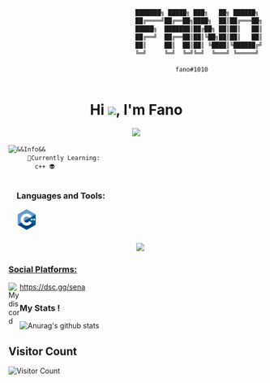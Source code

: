 ```
                                   ███████╗ █████╗ ███╗   ██╗ ██████╗ 
                                   ██╔════╝██╔══██╗████╗  ██║██╔═══██╗
                                   █████╗  ███████║██╔██╗ ██║██║   ██║
                                   ██╔══╝  ██╔══██║██║╚██╗██║██║   ██║
                                   ██║     ██║  ██║██║ ╚████║╚██████╔╝
                                   ╚═╝     ╚═╝  ╚═╝╚═╝  ╚═══╝ ╚═════╝ 
                                   
                                              fano#1010
                                                          
```

<h1 align="center">Hi <img src="https://media.discordapp.net/stickers/975553715434037318.webp?size=160" width="40px" />, I'm Fano</h1>

<p align="center">
  <img src="https://readme-typing-svg.herokuapp.com/?center=true&vCenter=true&color=016EEA&width=500&lines=Welcome+|anonfano/sena.gg" />
</p>


<img align="left" height="200" src="https://tenor.com/benot.gif"/>

```diff
&&Info&&
   👾Currently Learning:
     c++ 👽
    
```
<h3 align="left">Languages and Tools:</h3>
<p align="left"> <a href="https://www.w3schools.com/cpp/" target="_blank" rel="noreferrer"> <img src="https://raw.githubusercontent.com/devicons/devicon/master/icons/cplusplus/cplusplus-original.svg" alt="cplusplus" width="40" height="40"/> </a> </p>

### 
<p align="center">
  <a href="">
    <img src="https://media.giphy.com/media/26tn33aiTi1jkl6H6/giphy.gif">

### Social Platforms:

<img align="left" alt="My discord" width="22px" src="https://cdn.jsdelivr.net/npm/simple-icons@v3/icons/discord.svg" /> https://dsc.gg/sena
<br />



### My Stats !
![Anurag's github stats](https://github-readme-stats.vercel.app/api?username=anonfano&count_private=true&show_icons=true?theme=buefy)


## Visitor Count
![Visitor Count](https://profile-counter.glitch.me/anonfano/count.svg)

<br />
